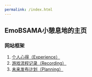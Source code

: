 ```yaml
---
permalink: /index.html
---
```

## EmoBSAMA小憩息地的主页

### 网站框架

1. [个人心得（Experience）](https://emobsama.github.io/experience/list.html)
2. [游戏流程记录（Recording）](https://emobsama.github.io/recording/list.html)
3. [未来发布计划（Planning）](https://emobsama.github.io/planning/list.html)



